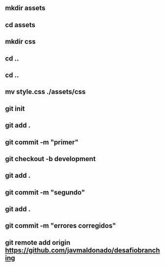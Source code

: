 ## mkdir assets
## cd assets
## mkdir css
## cd ..
## cd ..
## mv style.css ./assets/css
## git init
## git add .
## git commit -m "primer"
## git checkout -b development
## git add .
## git commit -m "segundo"
## git add .
## git commit -m "errores corregidos"
## git remote add origin https://github.com/javmaldonado/desafiobranching